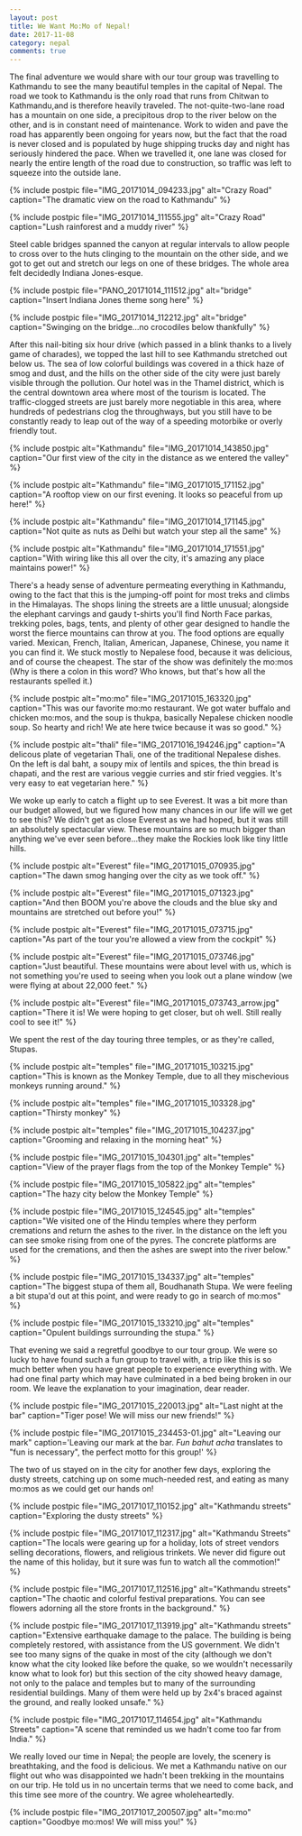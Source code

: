 ```yaml
---
layout: post
title: We Want Mo:Mo of Nepal!
date: 2017-11-08
category: nepal
comments: true
---
```



The final adventure we would share with our tour group was travelling to Kathmandu to see the many beautiful temples in the capital of Nepal.  The road we took to Kathmandu is the only road that runs from Chitwan to Kathmandu,and is therefore heavily traveled.  The not-quite-two-lane road has a mountain on one side, a precipitous drop to the river below on the other, and is in constant need of maintenance.  Work to widen and pave the road has apparently been ongoing for years now, but the fact that the road is never closed and is populated by huge shipping trucks day and night has seriously hindered the pace.  When we travelled it, one lane was closed for nearly the entire length of the road due to construction, so traffic was left to squeeze into the outside lane.

{% include postpic file="IMG_20171014_094233.jpg" alt="Crazy Road" caption="The dramatic view on the road to Kathmandu" %}

{% include postpic file="IMG_20171014_111555.jpg" alt="Crazy Road" caption="Lush rainforest and a muddy river" %}

Steel cable bridges spanned the canyon at regular intervals to allow people to cross over to the huts clinging to the mountain on the other side, and we got to get out and stretch our legs on one of these bridges.  The whole area felt decidedly Indiana Jones-esque.

{% include postpic file="PANO_20171014_111512.jpg" alt="bridge" caption="Insert Indiana Jones theme song here" %}

{% include postpic file="IMG_20171014_112212.jpg" alt="bridge" caption="Swinging on the bridge...no crocodiles below thankfully" %}

After this nail-biting six hour drive (which passed in a blink thanks to a lively game of charades), we topped the last hill to see Kathmandu stretched out below us. The sea of low colorful buildings was covered in a thick haze of smog and dust, and the hills on the other side of the city were just barely visible through the pollution.  Our hotel was in the Thamel district, which is the central downtown area where most of the tourism is located.  The traffic-clogged streets are just barely more negotiable in this area, where hundreds of pedestrians clog the throughways, but you still have to be constantly ready to leap out of the way of a speeding motorbike or overly friendly tout.

{% include postpic alt="Kathmandu" file="IMG_20171014_143850.jpg" caption="Our first view of the city in the distance as we entered the valley" %}

{% include postpic alt="Kathmandu" file="IMG_20171015_171152.jpg" caption="A rooftop view on our first evening.  It looks so peaceful from up here!" %}

{% include postpic alt="Kathmandu" file="IMG_20171014_171145.jpg" caption="Not quite as nuts as Delhi but watch your step all the same" %}

{% include postpic alt="Kathmandu" file="IMG_20171014_171551.jpg" caption="With wiring like this all over the city, it's amazing any place maintains power!" %}

There's a heady sense of adventure permeating everything in Kathmandu, owing to the fact that this is the jumping-off point for most treks and climbs in the Himalayas.  The shops lining the streets are a little unusual; alongside the elephant carvings and gaudy t-shirts you'll find North Face parkas, trekking poles, bags, tents, and plenty of other gear designed to handle the worst the fierce mountains can throw at you.  The food options are equally varied.  Mexican, French, Italian, American, Japanese, Chinese, you name it you can find it.  We stuck mostly to Nepalese food, because it was delicious, and of course the cheapest.  The star of the show was definitely the mo:mos (Why is there a colon in this word?  Who knows, but that's how all the restaurants spelled it.)

{% include postpic alt="mo:mo" file="IMG_20171015_163320.jpg" caption="This was our favorite mo:mo restaurant.  We got water buffalo and chicken mo:mos, and the soup is thukpa, basically Nepalese chicken noodle soup.  So hearty and rich!  We ate here twice because it was so good." %}

{% include postpic alt="thali" file="IMG_20171016_194246.jpg" caption="A delicous plate of vegetarian Thali, one of the traditional Nepalese dishes.  On the left is dal baht, a soupy mix of lentils and spices, the thin bread is chapati, and the rest are various veggie curries and stir fried veggies.  It's very easy to eat vegetarian here." %}

We woke up early to catch a flight up to see Everest.  It was a bit more than our budget allowed, but we figured how many chances in our life will we get to see this?  We didn't get as close Everest as we had hoped, but it was still an absolutely spectacular view.  These mountains are so much bigger than anything we've ever seen before...they make the Rockies look like tiny little hills.

{% include postpic alt="Everest" file="IMG_20171015_070935.jpg" caption="The dawn smog hanging over the city as we took off." %}

{% include postpic alt="Everest" file="IMG_20171015_071323.jpg" caption="And then BOOM you're above the clouds and the blue sky and mountains are stretched out before you!" %}

{% include postpic alt="Everest" file="IMG_20171015_073715.jpg" caption="As part of the tour you're allowed a view from the cockpit" %}

{% include postpic alt="Everest" file="IMG_20171015_073746.jpg" caption="Just beautiful.  These mountains were about level with us, which is not something you're used to seeing when you look out a plane window (we were flying at about 22,000 feet." %}

{% include postpic alt="Everest" file="IMG_20171015_073743_arrow.jpg" caption="There it is!  We were hoping to get closer, but oh well.  Still really cool to see it!" %}

We spent the rest of the day touring three temples, or as they're called, Stupas.

{% include postpic alt="temples" file="IMG_20171015_103215.jpg" caption="This is known as the Monkey Temple, due to all they mischevious monkeys running around." %}

{% include postpic alt="temples" file="IMG_20171015_103328.jpg" caption="Thirsty monkey" %}

{% include postpic alt="temples" file="IMG_20171015_104237.jpg" caption="Grooming and relaxing in the morning heat" %}

{% include postpic file="IMG_20171015_104301.jpg" alt="temples" caption="View of the prayer flags from the top of the Monkey Temple" %}

{% include postpic file="IMG_20171015_105822.jpg" alt="temples" caption="The hazy city below the Monkey Temple" %}

{% include postpic file="IMG_20171015_124545.jpg" alt="temples" caption="We visited one of the Hindu temples where they perform cremations and return the ashes to the river.  In the distance on the left you can see smoke rising from one of the pyres.  The concrete platforms are used for the cremations, and then the ashes are swept into the river below." %}

{% include postpic file="IMG_20171015_134337.jpg" alt="temples" caption="The biggest stupa of them all, Boudhanath Stupa.  We were feeling a bit stupa'd out at this point, and were ready to go in search of mo:mos" %}

{% include postpic file="IMG_20171015_133210.jpg" alt="temples" caption="Opulent buildings surrounding the stupa." %}

That evening we said a regretful goodbye to our tour group.  We were so lucky to have found such a fun group to travel with, a trip like this is so much better when you have great people to experience everything with.  We had one final party which may have culminated in a bed being broken in our room. We leave the explanation to your imagination, dear reader.

{% include postpic file="IMG_20171015_220013.jpg" alt="Last night at the bar" caption="Tiger pose!  We will miss our new friends!" %}

{% include postpic file="IMG_20171015_234453-01.jpg" alt="Leaving our mark" caption='Leaving our mark at the bar. <em>Fun bahut acha</em> translates to "fun is necessary", the perfect motto for this group!' %}

The two of us stayed on in the city for another few days, exploring the dusty streets, catching up on some much-needed rest, and eating as many mo:mos as we could get our hands on!

{% include postpic file="IMG_20171017_110152.jpg" alt="Kathmandu streets" caption="Exploring the dusty streets" %}

{% include postpic file="IMG_20171017_112317.jpg" alt="Kathmandu Streets" caption="The locals were gearing up for a holiday, lots of street vendors selling decorations, flowers, and religious trinkets.  We never did figure out the name of this holiday, but it sure was fun to watch all the commotion!" %}

{% include postpic file="IMG_20171017_112516.jpg" alt="Kathmandu streets" caption="The chaotic and colorful festival preparations.  You can see flowers adorning all the store fronts in the background." %}

{% include postpic file="IMG_20171017_113919.jpg" alt="Kathmandu streets" caption="Extensive earthquake damage to the palace.  The building is being completely restored, with assistance from the US government.  We didn't see too many signs of the quake in most of the city (although we don't know what the city looked like before the quake, so we wouldn't necessarily know what to look for) but this section of the city showed heavy damage, not only to the palace and temples but to many of the surrounding residential buildings.  Many of them were held up by 2x4's braced against the ground, and really looked unsafe." %}

{% include postpic file="IMG_20171017_114654.jpg" alt="Kathmandu Streets" caption="A scene that reminded us we hadn't come too far from India." %}

We really loved our time in Nepal; the people are lovely, the scenery is breathtaking, and the food is delicious.  We met a Kathmandu native on our flight out who was disappointed we hadn't been trekking in the mountains on our trip. He told us in no uncertain terms that we need to come back, and this time see more of the country.  We agree wholeheartedly.

{% include postpic file="IMG_20171017_200507.jpg" alt="mo:mo" caption="Goodbye mo:mos!  We will miss you!" %}
